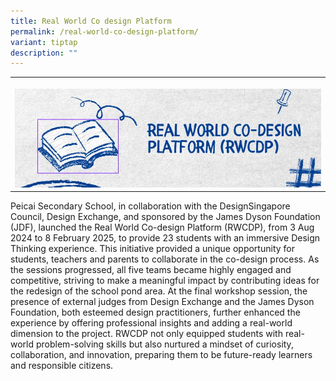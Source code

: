 ```yaml
---
title: Real World Co design Platform
permalink: /real-world-co-design-platform/
variant: tiptap
description: ""
---
```

<table style="minWidth: 25px">
<colgroup>
<col>
</colgroup>
<tbody>
<tr>
<th rowspan="1" colspan="1">
<p></p>
<div class="isomer-image-wrapper">
<img style="width: 100%" height="auto" width="100%" alt="real world banner" src="/images/Announcement/Real_world_Co_design_banner.jpg">
</div>
</th>
</tr>
</tbody>
</table>
<p>Peicai Secondary School, in collaboration with the DesignSingapore Council,
Design Exchange, and sponsored by the James Dyson Foundation (JDF), launched
the Real World Co-design Platform (RWCDP), from 3 Aug 2024 to 8 February
2025, to provide 23 students with an immersive Design Thinking experience.
This initiative provided a unique opportunity for students, teachers and
parents to collaborate in the co-design process. As the sessions progressed,
all five teams became highly engaged and competitive, striving to make
a meaningful impact by contributing ideas for the redesign of the school
pond area. At the final workshop session, the presence of external judges
from Design Exchange and the James Dyson Foundation, both esteemed design
practitioners, further enhanced the experience by offering professional
insights and adding a real-world dimension to the project. RWCDP not only
equipped students with real-world problem-solving skills but also nurtured
a mindset of curiosity, collaboration, and innovation, preparing them to
be future-ready learners and responsible citizens.</p>